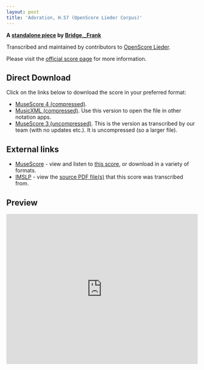 ```yaml
---
layout: post
title: 'Adoration, H.57 (OpenScore Lieder Corpus)'
---
```


__A [standalone piece](https://fourscoreandmore.org/openscore/lieder/Bridge,_Frank/_/) by [Bridge,_Frank](https://fourscoreandmore.org/openscore/lieder/Bridge,_Frank)__

Transcribed and maintained by contributors to [OpenScore Lieder].

Please visit the [official score page] for more information.

[official score page]: https://musescore.com/openscore-lieder-corpus/scores/6451405
[OpenScore Lieder]: https://musescore.com/openscore-lieder-corpus

## Direct Download

Click on the links below to download the score in your preferred format:
- [MuseScore 4 (compressed)](https://fourscoreandmore.org/openscore/lieder/Bridge,_Frank/_/Adoration,_H.57.mscz).
- [MusicXML (compressed)](https://fourscoreandmore.org/openscore/lieder/Bridge,_Frank/_/Adoration,_H.57.mxl). Use this version to open the file in other notation apps.
- [MuseScore 3 (uncompressed)](https://raw.githubusercontent.com/OpenScore/Lieder/refs/heads/main/scores/Bridge,_Frank/_/Adoration,_H.57/lc6451405.mscx). This is the version as transcribed by our team (with no updates etc.). It is uncompressed (so a larger file).

## External links

- [MuseScore] - view and listen to [this score][MuseScore], or download in a variety of formats.
- [IMSLP] - view the [source PDF file(s)][IMSLP] that this score was transcribed from.

[MuseScore]: https://musescore.com/score/6451405
[IMSLP]: https://imslp.org/wiki/Special:ReverseLookup/212403

## Preview

<iframe width="100%" height="394" src="https://musescore.com/openscore-lieder-corpus/scores/6451405/embed" frameborder="0" allowfullscreen allow="autoplay; fullscreen"></iframe>

